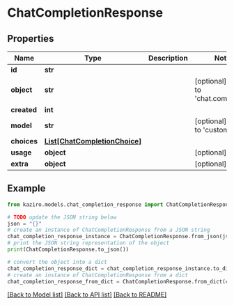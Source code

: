 # ChatCompletionResponse

## Properties

| Name        | Type                                                      | Description | Notes                                     |
| ----------- | --------------------------------------------------------- | ----------- | ----------------------------------------- |
| **id**      | **str**                                                   |             |
| **object**  | **str**                                                   |             | [optional] [default to 'chat.completion'] |
| **created** | **int**                                                   |             |
| **model**   | **str**                                                   |             | [optional] [default to 'custom']          |
| **choices** | [**List[ChatCompletionChoice]**](ChatCompletionChoice.md) |             |
| **usage**   | **object**                                                |             | [optional]                                |
| **extra**   | **object**                                                |             | [optional]                                |

## Example

```python
from kaziro.models.chat_completion_response import ChatCompletionResponse

# TODO update the JSON string below
json = "{}"
# create an instance of ChatCompletionResponse from a JSON string
chat_completion_response_instance = ChatCompletionResponse.from_json(json)
# print the JSON string representation of the object
print(ChatCompletionResponse.to_json())

# convert the object into a dict
chat_completion_response_dict = chat_completion_response_instance.to_dict()
# create an instance of ChatCompletionResponse from a dict
chat_completion_response_from_dict = ChatCompletionResponse.from_dict(chat_completion_response_dict)
```

[[Back to Model list]](../README.md#documentation-for-models) [[Back to API list]](../README.md#documentation-for-api-endpoints) [[Back to README]](../README.md)
